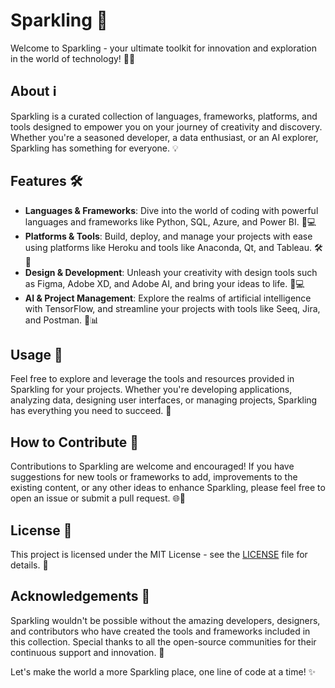 # Sparkling 🌟

Welcome to Sparkling - your ultimate toolkit for innovation and exploration in the world of technology! 🚀✨

## About ℹ️

Sparkling is a curated collection of languages, frameworks, platforms, and tools designed to empower you on your journey of creativity and discovery. Whether you're a seasoned developer, a data enthusiast, or an AI explorer, Sparkling has something for everyone. 💡

## Features 🛠️

- **Languages & Frameworks**: Dive into the world of coding with powerful languages and frameworks like Python, SQL, Azure, and Power BI. 🐍💻
- **Platforms & Tools**: Build, deploy, and manage your projects with ease using platforms like Heroku and tools like Anaconda, Qt, and Tableau. 🛠️🚀
- **Design & Development**: Unleash your creativity with design tools such as Figma, Adobe XD, and Adobe AI, and bring your ideas to life. 🎨💻
- **AI & Project Management**: Explore the realms of artificial intelligence with TensorFlow, and streamline your projects with tools like Seeq, Jira, and Postman. 🤖📊

## Usage 📝

Feel free to explore and leverage the tools and resources provided in Sparkling for your projects. Whether you're developing applications, analyzing data, designing user interfaces, or managing projects, Sparkling has everything you need to succeed. 💼

## How to Contribute 🤝

Contributions to Sparkling are welcome and encouraged! If you have suggestions for new tools or frameworks to add, improvements to the existing content, or any other ideas to enhance Sparkling, please feel free to open an issue or submit a pull request. 🌐🎉

## License 📜

This project is licensed under the MIT License - see the [LICENSE](LICENSE) file for details. 📄

## Acknowledgements 🙏

Sparkling wouldn't be possible without the amazing developers, designers, and contributors who have created the tools and frameworks included in this collection. Special thanks to all the open-source communities for their continuous support and innovation. 👏

Let's make the world a more Sparkling place, one line of code at a time! ✨
